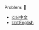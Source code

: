 Problem: :link: 
- [:cn:中文](https://leetcode-cn.com/problems/unique-word-abbreviation)
- [:us:English](https://leetcode.com/problems/unique-word-abbreviation)